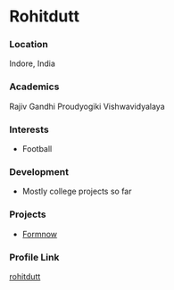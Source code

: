 # Rohitdutt

### Location

Indore, India

### Academics

Rajiv Gandhi Proudyogiki Vishwavidyalaya

### Interests

- Football

### Development

- Mostly college projects so far

### Projects

- [Formnow](https://github.com/rohitdutt/formnow_frontend.git)

### Profile Link

[rohitdutt](https://github.com/rohitdutt)

